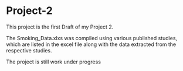 # Project-2
This project is the first Draft of my Project 2. 

The Smoking_Data.xlxs was compiled using various published studies, which are listed in the excel file along with the data extracted from the respective studies. 

 The project is still work under progress



